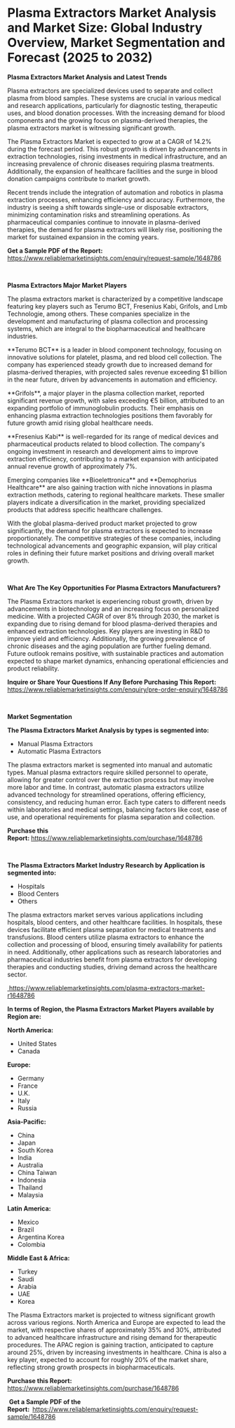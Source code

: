 <p><h1>Plasma Extractors Market Analysis and Market Size: Global Industry Overview, Market Segmentation and Forecast (2025 to 2032)</h1></p><p><strong>Plasma Extractors Market Analysis and Latest Trends</strong></p>
<p><p>Plasma extractors are specialized devices used to separate and collect plasma from blood samples. These systems are crucial in various medical and research applications, particularly for diagnostic testing, therapeutic uses, and blood donation processes. With the increasing demand for blood components and the growing focus on plasma-derived therapies, the plasma extractors market is witnessing significant growth.</p><p>The Plasma Extractors Market is expected to grow at a CAGR of 14.2% during the forecast period. This robust growth is driven by advancements in extraction technologies, rising investments in medical infrastructure, and an increasing prevalence of chronic diseases requiring plasma treatments. Additionally, the expansion of healthcare facilities and the surge in blood donation campaigns contribute to market growth.</p><p>Recent trends include the integration of automation and robotics in plasma extraction processes, enhancing efficiency and accuracy. Furthermore, the industry is seeing a shift towards single-use or disposable extractors, minimizing contamination risks and streamlining operations. As pharmaceutical companies continue to innovate in plasma-derived therapies, the demand for plasma extractors will likely rise, positioning the market for sustained expansion in the coming years.</p></p>
<p><strong>Get a Sample PDF of the Report:&nbsp;</strong> <a href="https://www.reliablemarketinsights.com/enquiry/request-sample/1648786?utm_campaign=3209&utm_medium=2&utm_source=Github&utm_content=ia&utm_term=13042025&utm_id=plasma-extractors">https://www.reliablemarketinsights.com/enquiry/request-sample/1648786</a></p>
<p>&nbsp;</p>
<p><strong>Plasma Extractors Major Market Players</strong></p>
<p><p>The plasma extractors market is characterized by a competitive landscape featuring key players such as Terumo BCT, Fresenius Kabi, Grifols, and Lmb Technologie, among others. These companies specialize in the development and manufacturing of plasma collection and processing systems, which are integral to the biopharmaceutical and healthcare industries.</p><p>**Terumo BCT** is a leader in blood component technology, focusing on innovative solutions for platelet, plasma, and red blood cell collection. The company has experienced steady growth due to increased demand for plasma-derived therapies, with projected sales revenue exceeding $1 billion in the near future, driven by advancements in automation and efficiency.</p><p>**Grifols**, a major player in the plasma collection market, reported significant revenue growth, with sales exceeding €5 billion, attributed to an expanding portfolio of immunoglobulin products. Their emphasis on enhancing plasma extraction technologies positions them favorably for future growth amid rising global healthcare needs.</p><p>**Fresenius Kabi** is well-regarded for its range of medical devices and pharmaceutical products related to blood collection. The company's ongoing investment in research and development aims to improve extraction efficiency, contributing to a market expansion with anticipated annual revenue growth of approximately 7%.</p><p>Emerging companies like **Bioelettronica** and **Demophorius Healthcare** are also gaining traction with niche innovations in plasma extraction methods, catering to regional healthcare markets. These smaller players indicate a diversification in the market, providing specialized products that address specific healthcare challenges.</p><p>With the global plasma-derived product market projected to grow significantly, the demand for plasma extractors is expected to increase proportionately. The competitive strategies of these companies, including technological advancements and geographic expansion, will play critical roles in defining their future market positions and driving overall market growth.</p></p>
<p>&nbsp;</p>
<p><strong>What Are The Key Opportunities For Plasma Extractors Manufacturers?</strong></p>
<p><p>The Plasma Extractors market is experiencing robust growth, driven by advancements in biotechnology and an increasing focus on personalized medicine. With a projected CAGR of over 8% through 2030, the market is expanding due to rising demand for blood plasma-derived therapies and enhanced extraction technologies. Key players are investing in R&D to improve yield and efficiency. Additionally, the growing prevalence of chronic diseases and the aging population are further fueling demand. Future outlook remains positive, with sustainable practices and automation expected to shape market dynamics, enhancing operational efficiencies and product reliability.</p></p>
<p><strong>Inquire or Share Your Questions If Any Before Purchasing This Report:</strong> <a href="https://www.reliablemarketinsights.com/enquiry/pre-order-enquiry/1648786?utm_campaign=3209&utm_medium=2&utm_source=Github&utm_content=ia&utm_term=13042025&utm_id=plasma-extractors">https://www.reliablemarketinsights.com/enquiry/pre-order-enquiry/1648786</a></p>
<p>&nbsp;</p>
<p><strong>Market Segmentation</strong></p>
<p><strong>The Plasma Extractors Market Analysis by types is segmented into:</strong></p>
<p><ul><li>Manual Plasma Extractors</li><li>Automatic Plasma Extractors</li></ul></p>
<p><p>The plasma extractors market is segmented into manual and automatic types. Manual plasma extractors require skilled personnel to operate, allowing for greater control over the extraction process but may involve more labor and time. In contrast, automatic plasma extractors utilize advanced technology for streamlined operations, offering efficiency, consistency, and reducing human error. Each type caters to different needs within laboratories and medical settings, balancing factors like cost, ease of use, and operational requirements for plasma separation and collection.</p></p>
<p><strong>Purchase this Report:&nbsp;</strong><a href="https://www.reliablemarketinsights.com/purchase/1648786?utm_campaign=3209&utm_medium=2&utm_source=Github&utm_content=ia&utm_term=13042025&utm_id=plasma-extractors">https://www.reliablemarketinsights.com/purchase/1648786</a></p>
<p>&nbsp;</p>
<p><strong>The Plasma Extractors Market Industry Research by Application is segmented into:</strong></p>
<p><ul><li>Hospitals</li><li>Blood Centers</li><li>Others</li></ul></p>
<p><p>The plasma extractors market serves various applications including hospitals, blood centers, and other healthcare facilities. In hospitals, these devices facilitate efficient plasma separation for medical treatments and transfusions. Blood centers utilize plasma extractors to enhance the collection and processing of blood, ensuring timely availability for patients in need. Additionally, other applications such as research laboratories and pharmaceutical industries benefit from plasma extractors for developing therapies and conducting studies, driving demand across the healthcare sector.</p></p>
<p><a href="https://www.reliablemarketinsights.com/plasma-extractors-market-r1648786?utm_campaign=3209&utm_medium=2&utm_source=Github&utm_content=ia&utm_term=13042025&utm_id=plasma-extractors">&nbsp;https://www.reliablemarketinsights.com/plasma-extractors-market-r1648786</a></p>
<p><strong>In terms of Region, the Plasma Extractors Market Players available by Region are:</strong></p>
<p>
    <p> <strong> North America: </strong>
        <ul>
            <li>United States</li>
            <li>Canada</li>
        </ul>
        </p> 
    <p> <strong> Europe: </strong>
        <ul>
            <li>Germany</li>
            <li>France</li>
            <li>U.K.</li>
            <li>Italy</li>
            <li>Russia</li>
        </ul>
        </p> 
    <p> <strong> Asia-Pacific: </strong>
        <ul>
            <li>China</li>
            <li>Japan</li>
            <li>South Korea</li>
            <li>India</li>
            <li>Australia</li>
            <li>China Taiwan</li>
            <li>Indonesia</li>
            <li>Thailand</li>
            <li>Malaysia</li>
        </ul>
        </p> 
    <p> <strong> Latin America: </strong>
        <ul>
            <li>Mexico</li>
            <li>Brazil</li>
            <li>Argentina Korea</li>
            <li>Colombia</li>
        </ul>
        </p> 
    <p> <strong> Middle East & Africa: </strong>
        <ul>
            <li>Turkey</li>
            <li>Saudi</li>
            <li>Arabia</li>
            <li>UAE</li>
            <li>Korea</li>
        </ul>
    </p>
    </p>
<p><p>The Plasma Extractors market is projected to witness significant growth across various regions. North America and Europe are expected to lead the market, with respective shares of approximately 35% and 30%, attributed to advanced healthcare infrastructure and rising demand for therapeutic procedures. The APAC region is gaining traction, anticipated to capture around 25%, driven by increasing investments in healthcare. China is also a key player, expected to account for roughly 20% of the market share, reflecting strong growth prospects in biopharmaceuticals.</p></p>
<p><strong>Purchase this Report: </strong><a href="https://www.reliablemarketinsights.com/purchase/1648786?utm_campaign=3209&utm_medium=2&utm_source=Github&utm_content=ia&utm_term=13042025&utm_id=plasma-extractors">https://www.reliablemarketinsights.com/purchase/1648786</a></p>
<p>&nbsp;<strong>Get a Sample PDF of the Report:&nbsp;&nbsp;</strong><a href="https://www.reliablemarketinsights.com/enquiry/request-sample/1648786?utm_campaign=3209&utm_medium=2&utm_source=Github&utm_content=ia&utm_term=13042025&utm_id=plasma-extractors">https://www.reliablemarketinsights.com/enquiry/request-sample/1648786</a></p>
<p><strong></strong></p>
<p><p></p><p></p><p></p></p>
